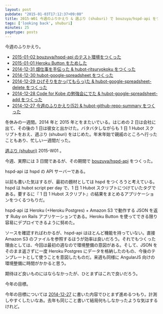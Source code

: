 ```yaml
---
layout: post
pubdate: "2015-01-03T17:12:37+09:00"
title: 2015-W01 今週のふりかえり & 週ぶり (shuburi) で bouzuya/hspd-api をつくった
tags: ['looking back', shuburi]
minutes: 25
pagetype: posts
---
```

今週のふりかえり。

- [2015-01-02 bouzuya/hspd-api のテスト環境をつくった][2015-01-02]
- [2015-01-01 Heroku Button をためした][2015-01-01]
- [2014-12-31 畑仕事を手伝った & hubot-ritsuryokoku をつくった][2014-12-31]
- [2014-12-30 hubot-google-spreadsheet をつくった][2014-12-30]
- [2014-12-29 ひげそりをかっ(てもらっ)た & hubot-google-spreadsheet-delete をつくった][2014-12-29]
- [2014-12-28 Code for Kobe の勉強会にでた & hubot-google-spreadsheet-add をつくった][2014-12-28]
- [2014-12-27 今週のふりかえり(52) & hubot-github-repo-summary をつくった][2014-12-27]

冬休みの一週間。2014 年と 2015 年とをまたいでいる。はじめの 2 日は会社に出て、その後の 1 日は彼女と出かけた。バタバタしながらも 1 日 1 Hubot スクリプトをおえ、週ぶり (shuburi) をはじめた。年末年始で親戚のところへ行ったこともあり、忙しい一週間だった。

[週ぶり (shuburi)][shuburi] 2015-W01 。

今週、実際には 3 日間であるが、その期間で [bouzuya/hspd-api][] をつくった。

hspd-api は hspd の API サーバーである。

以前も書いた気はするが、最初の題材としては hspd をつくろうと考えている。hspd は hubot script per day で、1 日 1 Hubot スクリプトにつけていたタグである。要するに『 1 日 1 Hubot スクリプト』の結果をまとめるアプリケーションをつくるつもりだ。

hspd-api は Heroku (+Heroku Postgres) + Amazon S3 で動作する JSON を返す Ruby on Rails アプリケーションである。Heroku Button を使ってできる限り容易にデプロイできるように努めた。

ソースを確認すればわかるが、hspd-api はほとんど機能を持っていない。直接 Amazon S3 のファイルを参照するほうが効率は良いだろう。それでもつくった理由としては、今回は最初の週なので環境整備の意図がある。そして、JSON をそのまま返さずに一度 Heroku Postgres にデータを格納したのもの、今後のテンプレートとして使うことを意図したものだ。来週も同様に AngularJS 向けの環境整備に時間がかかると思う。

期待ほど良いものにはならなかったが、ひとまずはこれで良いだろう。

今年の目標。

今年の目標については [2014-12-27][] に書いた内容でひとまず進めるつもり。計測しやすくしたいなあ。去年も同じこと書いて結局何もしなかったような気はするけれど。

[2015-01-02]: http://blog.bouzuya.net/2015/01/02/
[2015-01-01]: http://blog.bouzuya.net/2015/01/01/
[2014-12-31]: http://blog.bouzuya.net/2014/12/31/
[2014-12-30]: http://blog.bouzuya.net/2014/12/30/
[2014-12-29]: http://blog.bouzuya.net/2014/12/29/
[2014-12-28]: http://blog.bouzuya.net/2014/12/28/
[2014-12-27]: http://blog.bouzuya.net/2014/12/27/
[shuburi]: http://shuburi.org
[bouzuya/hspd-api]: https://github.com/bouzuya/hspd-api
